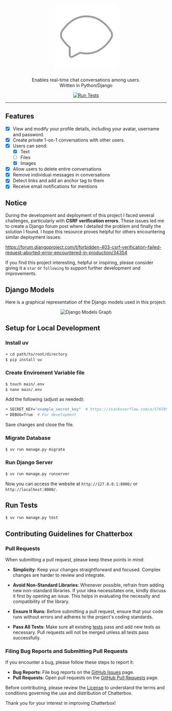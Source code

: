 <div align="center">
    <h1>
        <img src="chatterbox/static/favicon.png" width="200" alt="Logo Icon"/>
    </h1>
    <p>Enables real-time chat conversations among users.<br>Written in Python/Django</p>
    <a href="https://github.com/KafetzisThomas/Chatterbox/actions/workflows/tests.yml">
        <img src = "https://github.com/KafetzisThomas/Chatterbox/actions/workflows/tests.yml/badge.svg" alt="Run Tests"/>
    </a>
</div>

---

## Features

- [X] View and modify your profile details, including your avatar, username and password.
- [X] Create private 1-on-1 conversations with other users.
- [X] Users can send:
    - [X] Text
    - [ ] Files
    - [X] Images
- [X] Allow users to delete entire conversations
- [X] Remove individual messages in conversations
- [x] Detect links and add an anchor tag to them
- [X] Receive email notifications for mentions

## Notice

During the development and deployment of this project I faced several challenges, particularly with **CSRF verification errors**. These issues led me to create a Django forum post where I detailed the problem and finally the solution I found. I hope this resource proves helpful for others encountering similar deployment issues:

https://forum.djangoproject.com/t/forbidden-403-csrf-verification-failed-request-aborted-error-encountered-in-production/34354

If you find this project interesting, helpful or inspiring, please consider giving it a `star` or `following` to support further development and improvements.

## Django Models
Here is a graphical representation of the Django models used in this project:

<div align="center"><img src="https://github.com/user-attachments/assets/3e8d8f5a-7d23-496d-bf96-b6606ea045cc" alt="Django Models Graph" width="500"/></div>

## Setup for Local Development

### Install uv

```bash
➜ cd path/to/root/directory
$ pip install uv
```

### Create Enviroment Variable file

```bash
$ touch main/.env
$ nano main/.env
```

Add the following (adjust as needed):
```bash
➜ SECRET_KEY="example_secret_key"  # https://stackoverflow.com/a/57678930
➜ DEBUG=True  # For development
```

Save changes and close the file.

### Migrate Database

```bash
$ uv run manage.py migrate
```

### Run Django Server
```bash
$ uv run manage.py runserver
```

Now you can access the website at `http://127.0.0.1:8000/` or `http://localhost:8000/`.

## Run Tests

```bash
$ uv run manage.py test
```

## Contributing Guidelines for Chatterbox

### Pull Requests
When submitting a pull request, please keep these points in mind:

* **Simplicity**: Keep your changes straightforward and focused. Complex changes are harder to review and integrate.

* **Avoid Non-Standard Libraries**: Whenever possible, refrain from adding new non-standard libraries. If your idea necessitates one, kindly discuss it first by opening an issue. This helps in evaluating the necessity and compatibility of the library.

* **Ensure It Runs**: Before submitting a pull request, ensure that your code runs without errors and adheres to the project's coding standards.

* **Pass All Tests**: Make sure all existing [tests](#run-tests) pass and add new tests as necessary. Pull requests will not be merged unless all tests pass successfully.

### Filing Bug Reports and Submitting Pull Requests
If you encounter a bug, please follow these steps to report it:

* **Bug Reports**: File bug reports on the [GitHub Issues](https://github.com/KafetzisThomas/Chatterbox/issues) page.
* **Pull Requests**: Open pull requests on the [GitHub Pull Requests](https://github.com/KafetzisThomas/Chatterbox/pulls) page.

Before contributing, please review the [License](https://github.com/KafetzisThomas/Chatterbox/blob/main/LICENSE) to understand the terms and conditions governing the use and distribution of Chatterbox.

Thank you for your interest in improving Chatterbox!
